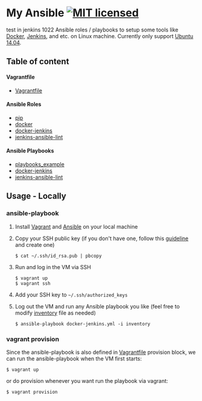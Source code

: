 # My Ansible [![MIT licensed](https://img.shields.io/badge/license-MIT-blue.svg)](LICENSE)
test in jenkins 1022
Ansible roles / playbooks to setup some tools like [Docker](https://www.docker.com/), [Jenkins](https://jenkins.io/), and etc. on Linux machine. Currently only support [Ubuntu 14.04](http://releases.ubuntu.com/14.04/).

## Table of content

#### Vagrantfile

* [Vagrantfile](Vagrantfile)

#### Ansible Roles

* [pip](roles/pip)
* [docker](roles/docker)
* [docker-jenkins](roles/docker-jenkins)
* [jenkins-ansible-lint](roles/jenkins-ansible-lint)

#### Ansible Playbooks

* [playbooks_example](playbook_example.yml)
* [docker-jenkins](docker-jenkins.yml)
* [jenkins-ansible-lint](jenkins-ansible-lint.yml)

## Usage - Locally

### ansible-playbook

1. Install [Vagrant](https://www.vagrantup.com/) and [Ansible](https://www.ansible.com/) on your local machine

2. Copy your SSH public key (if you don't have one, follow this [guideline](https://help.github.com/articles/generating-a-new-ssh-key-and-adding-it-to-the-ssh-agent/) and create one)

    ```shell
    $ cat ~/.ssh/id_rsa.pub | pbcopy
    ```

3. Run and log in the VM via SSH

    ```shell
    $ vagrant up
    $ vagrant ssh
    ```

4. Add your SSH key to `~/.ssh/authorized_keys`

5. Log out the VM and run any Ansible playbook you like (feel free to modify [inventory](inventory) file as needed)

    ```shell
    $ ansible-playbook docker-jenkins.yml -i inventory
    ```

### vagrant provision

Since the ansible-playbook is also defined in [Vagrantfile](Vagrantfile) provision block, we can run the ansible-playbook when the VM first starts:

```shell
$ vagrant up
```

or do provision whenever you want run the playbook via vagrant:

```shell
$ vagrant provision
```
